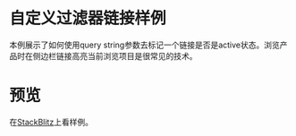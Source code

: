 # 自定义过滤器链接样例
本例展示了如何使用query string参数去标记一个链接是否是active状态。浏览产品时在侧边栏链接高亮当前浏览项目是很常见的技术。

# 预览
在[StackBlitz](https://stackblitz.com/edit/github-edatgz?file=src/App.tsx)上看样例。